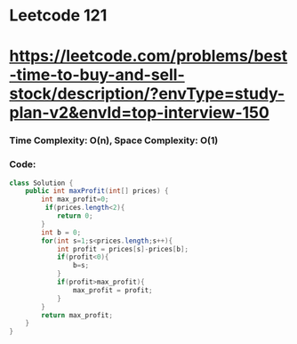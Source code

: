 # Leetcode 121
# https://leetcode.com/problems/best-time-to-buy-and-sell-stock/description/?envType=study-plan-v2&envId=top-interview-150

### Time Complexity: O(n), Space Complexity: O(1)


### Code:

```java
class Solution {
    public int maxProfit(int[] prices) {
        int max_profit=0;
         if(prices.length<2){
            return 0;
        }
        int b = 0;
        for(int s=1;s<prices.length;s++){
            int profit = prices[s]-prices[b];
            if(profit<0){
                b=s;
            }
            if(profit>max_profit){
                max_profit = profit;
            }
        }
        return max_profit;
    }
}
